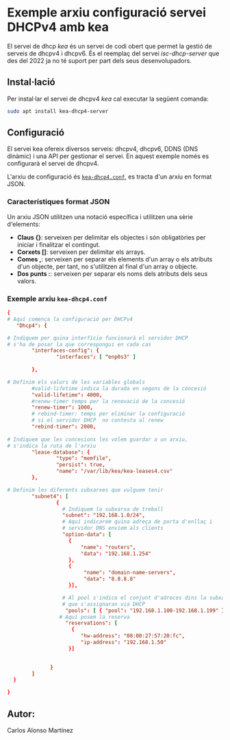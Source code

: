 # Exemple arxiu configuració servei DHCPv4 amb kea

El servei de dhcp *kea* és un servei de codi obert que permet la gestió de serveis de dhcpv4 i dhcpv6. És el reemplaç del servei *isc-dhcp-server* que des del 2022 ja no té suport per part dels seus desenvolupadors.

## Instal·lació

Per instal·lar el servei de dhcpv4 *kea* cal executar la següent comanda:

```bash
sudo apt install kea-dhcp4-server
```

## Configuració

El servei kea ofereix diversos serveis: dhcpv4, dhcpv6, DDNS (DNS dinàmic) i una API per gestionar el servei. En aquest exemple només es configurarà el servei de dhcpv4.

L'arxiu de configuració és [`kea-dhcp4.conf`](kea-dhcp4.conf), es tracta d'un arxiu en format JSON.

### Característiques format JSON

Un arxiu JSON utilitzen una notació específica i utilitzen una sèrie d'elements:

- **Claus {}**: serveixen per delimitar els objectes i són obligatòries per iniciar i finalitzar el contingut.
- **Corxets []**: serveixen per delimitar els arrays.
- **Comes ,**: serveixen per separar els elements d'un array o els atributs d'un objecte, per tant, no s'utilitzen al final d'un array o objecte.
- **Dos punts :**: serveixen per separar els noms dels atributs dels seus valors.

### Exemple arxiu `kea-dhcp4.conf`

```conf
{
# Aquí comença la configuració per DHCPv4
   "Dhcp4": {

# Indiquem per quina interfície funcionarà el servidor DHCP
# s'ha de posar la que correspongui en cada cas
        "interfaces-config": {
                "interfaces": [ "enp0s3" ]
                
        },

# Definim els valors de les variables globals
        #valid-lifetime indica la durada en segons de la concesió
        "valid-lifetime": 4000,
        #renew-timer temps per la renovació de la concesió
        "renew-timer": 1000,
        # rebind-timer: temps per eliminar la configuració 
        # si el servidor DHCP  no contesta al renew
        "rebind-timer": 2000,
        
# Indiquem que les concesions les volem guardar a un arxiu, 
# s'indica la ruta de l'arxiu
        "lease-database": {
                "type": "memfile",
                "persist": true,
                "name": "/var/lib/kea/kea-leases4.csv"
        },

# Definim les diferents subxarxes que vulguem tenir
        "subnet4": [
                {
                  # Indiquem la subxarxa de treball
                  "subnet": "192.168.1.0/24",
                  # Aquí indicarem quina adreça de porta d'enllaç i 
                  # servidor DNS enviem als clients
                  "option-data": [
                    {
                        "name": "routers",
                        "data": "192.168.1.254"
                    },
                    {
                         "name": "domain-name-servers",
                         "data": "8.8.8.8"
                    }],

                  # Al pool s'indica el conjunt d'adreces dins la subxarxa 
                  # que s'assignaran via DHCP
                   "pools": [ { "pool": "192.168.1.100-192.168.1.199" } ],
                 # Aquí posem la reserva
                   "reservations": [
                     {
                        "hw-address": "08:00:27:57:20:fc",
                        "ip-address": "192.168.1.50"
                    }]

                
              }
        ]
  }

}
```

## Autor:
Carlos Alonso Martínez                  
